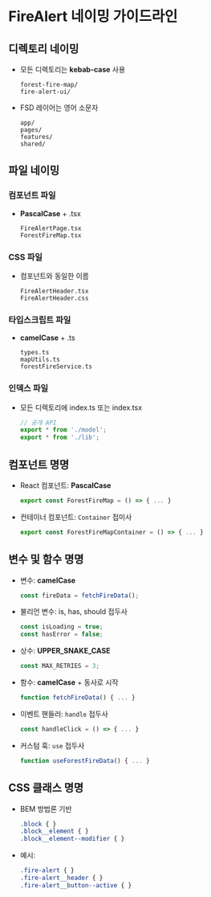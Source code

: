 # FireAlert 네이밍 가이드라인

## 디렉토리 네이밍

- 모든 디렉토리는 **kebab-case** 사용
  ```
  forest-fire-map/
  fire-alert-ui/
  ```

- FSD 레이어는 영어 소문자
  ```
  app/
  pages/
  features/
  shared/
  ```

## 파일 네이밍

### 컴포넌트 파일
- **PascalCase** + .tsx
  ```
  FireAlertPage.tsx
  ForestFireMap.tsx
  ```

### CSS 파일
- 컴포넌트와 동일한 이름
  ```
  FireAlertHeader.tsx
  FireAlertHeader.css
  ```

### 타입스크립트 파일
- **camelCase** + .ts
  ```
  types.ts
  mapUtils.ts
  forestFireService.ts
  ```

### 인덱스 파일
- 모든 디렉토리에 index.ts 또는 index.tsx
  ```typescript
  // 공개 API
  export * from './model';
  export * from './lib';
  ```

## 컴포넌트 명명

- React 컴포넌트: **PascalCase**
  ```typescript
  export const ForestFireMap = () => { ... }
  ```

- 컨테이너 컴포넌트: `Container` 접미사
  ```typescript
  export const ForestFireMapContainer = () => { ... }
  ```

## 변수 및 함수 명명

- 변수: **camelCase**
  ```typescript
  const fireData = fetchFireData();
  ```

- 불리언 변수: is, has, should 접두사
  ```typescript
  const isLoading = true;
  const hasError = false;
  ```

- 상수: **UPPER_SNAKE_CASE**
  ```typescript
  const MAX_RETRIES = 3;
  ```

- 함수: **camelCase** + 동사로 시작
  ```typescript
  function fetchFireData() { ... }
  ```

- 이벤트 핸들러: `handle` 접두사
  ```typescript
  const handleClick = () => { ... }
  ```

- 커스텀 훅: `use` 접두사
  ```typescript
  function useForestFireData() { ... }
  ```

## CSS 클래스 명명

- BEM 방법론 기반
  ```css
  .block { }
  .block__element { }
  .block__element--modifier { }
  ```

- 예시:
  ```css
  .fire-alert { }
  .fire-alert__header { }
  .fire-alert__button--active { }
  ```
